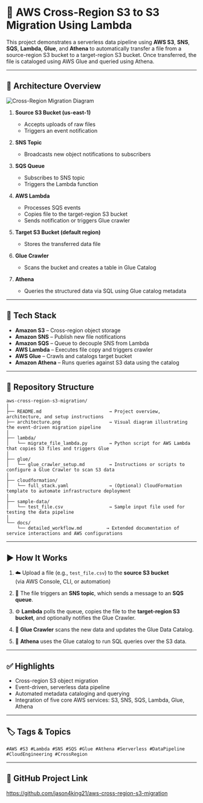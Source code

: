 # 🧭 AWS Cross-Region S3 to S3 Migration Using Lambda

This project demonstrates a serverless data pipeline using **AWS S3**, **SNS**, **SQS**, **Lambda**, **Glue**, and **Athena** to automatically transfer a file from a source-region S3 bucket to a target-region S3 bucket. Once transferred, the file is cataloged using AWS Glue and queried using Athena.

---

## 🧩 Architecture Overview
![Cross-Region Migration Diagram](architecture.png)

1. **Source S3 Bucket (us-east-1)**  
   - Accepts uploads of raw files
   - Triggers an event notification

2. **SNS Topic**  
   - Broadcasts new object notifications to subscribers

3. **SQS Queue**  
   - Subscribes to SNS topic
   - Triggers the Lambda function

4. **AWS Lambda**  
   - Processes SQS events
   - Copies file to the target-region S3 bucket
   - Sends notification or triggers Glue crawler

5. **Target S3 Bucket (default region)**  
   - Stores the transferred data file

6. **Glue Crawler**  
   - Scans the bucket and creates a table in Glue Catalog

7. **Athena**  
   - Queries the structured data via SQL using Glue catalog metadata

---

## 🔧 Tech Stack

- **Amazon S3** – Cross-region object storage
- **Amazon SNS** – Publish new file notifications
- **Amazon SQS** – Queue to decouple SNS from Lambda
- **AWS Lambda** – Executes file copy and triggers crawler
- **AWS Glue** – Crawls and catalogs target bucket
- **Amazon Athena** – Runs queries against S3 data using the catalog

---

## 📂 Repository Structure

```
aws-cross-region-s3-migration/
│
├── README.md                         → Project overview, architecture, and setup instructions
├── architecture.png                  → Visual diagram illustrating the event-driven migration pipeline
│
├── lambda/
│   └── migrate_file_lambda.py        → Python script for AWS Lambda that copies S3 files and triggers Glue
│
├── glue/
│   └── glue_crawler_setup.md         → Instructions or scripts to configure a Glue Crawler to scan S3 data
│
├── cloudformation/
│   └── full_stack.yaml               → (Optional) CloudFormation template to automate infrastructure deployment
│
├── sample-data/
│   └── test_file.csv                 → Sample input file used for testing the data pipeline
│
└── docs/
    └── detailed_workflow.md         → Extended documentation of service interactions and AWS configurations
```

---

## ▶️ How It Works

1. ☁️ Upload a file (e.g., `test_file.csv`) to the **source S3 bucket**  
   (via AWS Console, CLI, or automation)

2. 📣 The file triggers an **SNS topic**, which sends a message to an **SQS queue**.

3. ⚙️ **Lambda** polls the queue, copies the file to the **target-region S3 bucket**, and optionally notifies the Glue Crawler.

4. 🧬 **Glue Crawler** scans the new data and updates the Glue Data Catalog.

5. 🔎 **Athena** uses the Glue catalog to run SQL queries over the S3 data.

---

## ✅ Highlights

- Cross-region S3 object migration
- Event-driven, serverless data pipeline
- Automated metadata cataloging and querying
- Integration of five core AWS services: S3, SNS, SQS, Lambda, Glue, Athena

---

## 🏷️ Tags & Topics
```
#AWS #S3 #Lambda #SNS #SQS #Glue #Athena #Serverless #DataPipeline #CloudEngineering #CrossRegion
```

---

## 📁 GitHub Project Link

https://github.com/jason4king21/aws-cross-region-s3-migration
